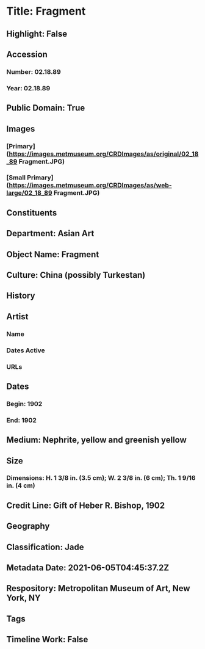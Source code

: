 # Title: Fragment
## Highlight: False
## Accession
### Number: 02.18.89
### Year: 02.18.89
## Public Domain: True
## Images
### [Primary](https://images.metmuseum.org/CRDImages/as/original/02_18_89 Fragment.JPG)
### [Small Primary](https://images.metmuseum.org/CRDImages/as/web-large/02_18_89 Fragment.JPG)
## Constituents
## Department: Asian Art
## Object Name: Fragment
## Culture: China (possibly Turkestan)
## History
## Artist
### Name
### Dates Active
### URLs
## Dates
### Begin: 1902
### End: 1902
## Medium: Nephrite, yellow and greenish yellow
## Size
### Dimensions: H. 1 3/8 in. (3.5 cm); W. 2 3/8 in. (6 cm); Th. 1 9/16 in. (4 cm)
## Credit Line: Gift of Heber R. Bishop, 1902
## Geography
## Classification: Jade
## Metadata Date: 2021-06-05T04:45:37.2Z
## Respository: Metropolitan Museum of Art, New York, NY
## Tags
## Timeline Work: False